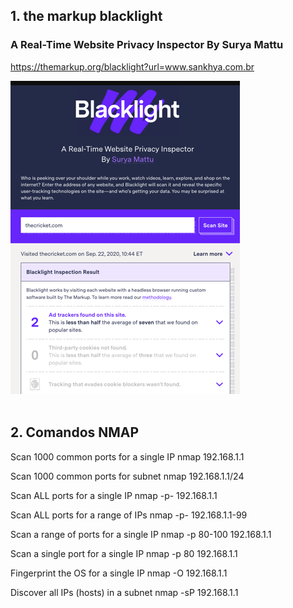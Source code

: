 ## 1. the markup blacklight 
### A Real-Time Website Privacy Inspector By Surya Mattu

  https://themarkup.org/blacklight?url=www.sankhya.com.br

<div>
  <span align="center">
  <img alt="logo-ls" title="logo-ls" src="https://github.com/lourranio/tools/blob/6c957a573321735e90217283143f74edce312a7d/img/themarkup-blacklight.png">
    </span>
</div><br>


## 2. Comandos NMAP

  Scan 1000 common ports for a single IP nmap 192.168.1.1
  
  Scan 1000 common ports for subnet nmap 192.168.1.1/24
  
  Scan ALL ports for a single IP nmap -p- 192.168.1.1
  
  Scan ALL ports for a range of IPs nmap -p- 192.168.1.1-99
  
  Scan a range of ports for a single IP nmap -p 80-100 192.168.1.1
  
  Scan a single port for a single IP nmap -p 80 192.168.1.1
  
  Fingerprint the OS for a single IP nmap -O 192.168.1.1
  
  Discover all IPs (hosts) in a subnet nmap -sP 192.168.1.1
